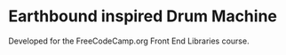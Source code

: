 # Earthbound inspired Drum Machine

Developed for the FreeCodeCamp.org Front End Libraries course. 
